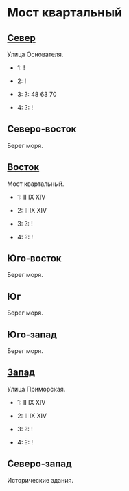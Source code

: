 # Мост квартальный

## [Север](./520145.md)

Улица Основателя.

* 1:    !
* 2:    !

* 3:    ?:  48  63  70
* 4:    ?:  !

## Северо-восток

Берег моря.

## [Восток](./530150.md)

Мост квартальный.

* 1:    II  IX  XIV
* 2:    II  IX  XIV

* 3:    ?:  !
* 4:    ?:  !

## Юго-восток

Берег моря.

## Юг

Берег моря.

## Юго-запад

Берег моря.

## [Запад](./500150.md)

Улица Приморская.

* 1:    II  IX  XIV
* 2:    II  IX  XIV

* 3:    ?:  !
* 4:    ?:  !

## Северо-запад

Исторические здания.
